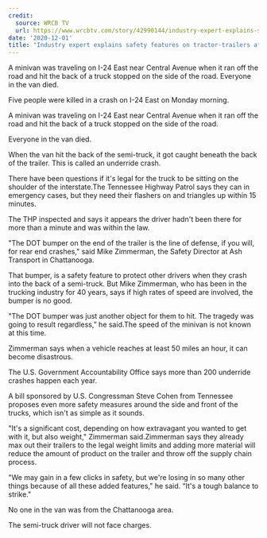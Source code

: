 ```yaml
---
credit:
  source: WRCB TV
  url: https://www.wrcbtv.com/story/42990144/industry-expert-explains-safety-features-on-tractortrailers-after-deadly-i24-crash
date: '2020-12-01'
title: "Industry expert explains safety features on tractor-trailers after deadly I-24 crash"
---
```

A minivan was traveling on I-24 East near Central Avenue when it ran off the road and hit the back of a truck stopped on the side of the road. Everyone in the van died.

Five people were killed in a crash on I-24 East on Monday morning.

A minivan was traveling on I-24 East near Central Avenue when it ran off the road and hit the back of a truck stopped on the side of the road.

Everyone in the van died.

When the van hit the back of the semi-truck, it got caught beneath the back of the trailer. This is called an underride crash.

There have been questions if it's legal for the truck to be sitting on the shoulder of the interstate.The Tennessee Highway Patrol says they can in emergency cases, but they need their flashers on and triangles up within 15 minutes.

The THP inspected and says it appears the driver hadn't been there for more than a minute and was within the law.

"The DOT bumper on the end of the trailer is the line of defense, if you will, for rear end crashes," said Mike Zimmerman, the Safety Director at Ash Transport in Chattanooga.

That bumper, is a safety feature to protect other drivers when they crash into the back of a semi-truck. But Mike Zimmerman, who has been in the trucking industry for 40 years, says if high rates of speed are involved, the bumper is no good.

"The DOT bumper was just another object for them to hit. The tragedy was going to result regardless,” he said.The speed of the minivan is not known at this time.

Zimmerman says when a vehicle reaches at least 50 miles an hour, it can become disastrous.

The U.S. Government Accountability Office says more than 200 underride crashes happen each year.

A bill sponsored by U.S. Congressman Steve Cohen from Tennessee proposes even more safety measures around the side and front of the trucks, which isn't as simple as it sounds.

"It's a significant cost, depending on how extravagant you wanted to get with it, but also weight," Zimmerman said.Zimmerman says they already max out their trailers to the legal weight limits and adding more material will reduce the amount of product on the trailer and throw off the supply chain process.

"We may gain in a few clicks in safety, but we're losing in so many other things because of all these added features," he said. “It's a tough balance to strike."

No one in the van was from the Chattanooga area.

The semi-truck driver will not face charges.

